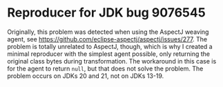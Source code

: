# Reproducer for JDK bug 9076545

Originally, this problem was detected when using the AspectJ weaving agent, see https://github.com/eclipse-aspectj/aspectj/issues/277.
The problem is totally unrelated to AspectJ, though, which is why I created a minimal reproducer with the simplest agent possible, only returning the original class bytes during transformation.
The workaround in this case is for the agent to return `null`, but that does not solve the problem.
The problem occurs on JDKs 20 and 21, not on JDKs 13-19.
